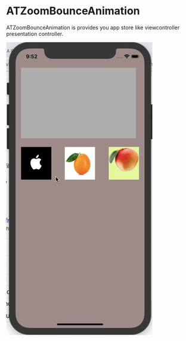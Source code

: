 # ATZoomBounceAnimation
ATZoomBounceAnimation is provides you app store like viewcontroller presentation controller.

![](https://github.com/ioslovers/ATZoomBounceAnimation/blob/master/ATZoomBounceAnimation.gif)
